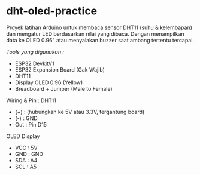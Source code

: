 # dht-oled-practice
Proyek latihan Arduino untuk membaca sensor DHT11 (suhu &amp; kelembapan) dan mengatur LED berdasarkan nilai yang dibaca.
Dengan menampilkan data ke OLED 0.96" atau menyalakan buzzer saat ambang tertentu tercapai.

*Tools yang digunakan :*
- ESP32 DevkitV1
- ESP32 Expansion Board (Gak Wajib)
- DHT11
- Display OLED 0.96 (Yellow)
- Breadboard + Jumper (Male to Female)

Wiring & Pin :
DHT11
- (+) : (hubungkan ke 5V atau 3.3V, tergantung board)
- (-) : GND
- Out : Pin D15
  
OLED Display
- VCC : 5V
- GND : GND
- SDA : A4
- SCL : A5

